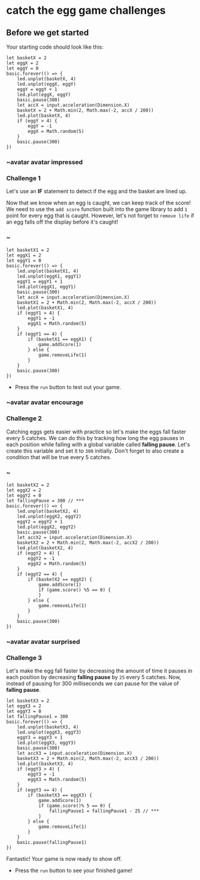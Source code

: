 # catch the egg game challenges

## Before we get started

Your starting code should look like this:

```blocks
let basketX = 2
let eggX = 2
let eggY = 0
basic.forever(() => {
    led.unplot(basketX, 4)
    led.unplot(eggX, eggY)
    eggY = eggY + 1
    led.plot(eggX, eggY)
    basic.pause(300)
    let accX = input.acceleration(Dimension.X)
    basketX = 2 + Math.min(2, Math.max(-2, accX / 200))
    led.plot(basketX, 4)
    if (eggY > 4) {
        eggY = -1
        eggX = Math.random(5)
    }
    basic.pause(300)
})
```

### ~avatar avatar impressed

### Challenge 1

Let's use an **IF** statement to detect if the egg and the basket are lined up.

Now that we know when an egg is caught, we can keep track of the score! We need to use the `add score` function built into the game library to add `1` point for every egg that is caught. However, let's not forget to `remove life` if an egg falls off the display before it's caught!

### ~

```blocks
let basketX1 = 2
let eggX1 = 2
let eggY1 = 0
basic.forever(() => {
    led.unplot(basketX1, 4)
    led.unplot(eggX1, eggY1)
    eggY1 = eggY1 + 1
    led.plot(eggX1, eggY1)
    basic.pause(300)
    let accX = input.acceleration(Dimension.X)
    basketX1 = 2 + Math.min(2, Math.max(-2, accX / 200))
    led.plot(basketX1, 4)
    if (eggY1 > 4) {
        eggY1 = -1
        eggX1 = Math.random(5)
    }
    if (eggY1 == 4) {
        if (basketX1 == eggX1) {
            game.addScore(1) 
        } else {
            game.removeLife(1)
        }
    }
    basic.pause(300)
})
```

* Press the `run` button to test out your game.

### ~avatar avatar encourage

### Challenge 2

Catching eggs gets easier with practice so let's make the eggs fall faster every 5 catches. We can do this by tracking how long the egg pauses in each position while falling with a global variable called **falling pause**. Let's create this variable and set it to `300` initially. Don't forget to also create a condition that will be true every 5 catches.

### ~

```blocks
let basketX2 = 2
let eggX2 = 2
let eggY2 = 0
let fallingPause = 300 // ***
basic.forever(() => {
    led.unplot(basketX2, 4)
    led.unplot(eggX2, eggY2)
    eggY2 = eggY2 + 1
    led.plot(eggX2, eggY2)
    basic.pause(300)
    let accX2 = input.acceleration(Dimension.X)
    basketX2 = 2 + Math.min(2, Math.max(-2, accX2 / 200))
    led.plot(basketX2, 4)
    if (eggY2 > 4) {
        eggY2 = -1
        eggX2 = Math.random(5)
    }
    if (eggY2 == 4) {
        if (basketX2 == eggX2) {
            game.addScore(1)
            if (game.score() %5 == 0) {
            }
        } else {
            game.removeLife(1)
        }
    }
    basic.pause(300)
})
```

### ~avatar avatar surprised

### Challenge 3

Let's make the egg fall faster by decreasing the amount of time it pauses in each position by decreasing **falling pause** by `25` every 5 catches. Now, instead of pausing for 300 milliseconds we can pause for the value of **falling pause**.

```blocks
let basketX3 = 2
let eggX3 = 2
let eggY3 = 0
let fallingPause1 = 300
basic.forever(() => {
    led.unplot(basketX3, 4)
    led.unplot(eggX3, eggY3)
    eggY3 = eggY3 + 1
    led.plot(eggX3, eggY3)
    basic.pause(300)
    let accX3 = input.acceleration(Dimension.X)
    basketX3 = 2 + Math.min(2, Math.max(-2, accX3 / 200))
    led.plot(basketX3, 4)
    if (eggY3 > 4) {
        eggY3 = -1
        eggX3 = Math.random(5)
    }
    if (eggY3 == 4) {
        if (basketX3 == eggX3) {
            game.addScore(1)
            if (game.score()% 5 == 0) {
                fallingPause1 = fallingPause1 - 25 // ***
            }
        } else {
            game.removeLife(1)
        }
    }
    basic.pause(fallingPause1) 
})

```

Fantastic! Your game is now ready to show off.

* Press the `run` button to see your finished game!
